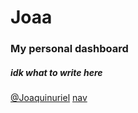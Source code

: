# Joaa
### My personal dashboard
##### idk what to write here

[@Joaquinuriel](https://github.com/Joaquinuriel)
[nav](./nav.html)

